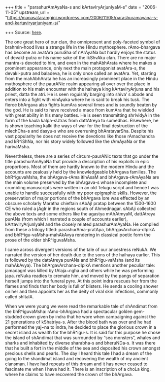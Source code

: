 +++
title = "parashurAmAyaNa-s and kArtavIryArjunIyaM-s"
date = "2006-11-05"
upstream_url = "https://manasataramgini.wordpress.com/2006/11/05/parashuramayana-s-and-kartaviryarjuniyam-s/"

+++
Source: [here](https://manasataramgini.wordpress.com/2006/11/05/parashuramayana-s-and-kartaviryarjuniyam-s/).

The one great hero of our clan, the omnipresent and poly-faceted symbol of brahmin-hood lives a strange life in the Hindu mythosphere. rAmo-bhargava has become an avatAra puruSha of nArAyaNa but hardly enjoys the status of devakI-putra or his name sake of the ikShvAku clan. There are no major mantra-s devoted to him, and even in the mahAbhArata where he makes a prominent appearance, only next the main protagonist avatAra-s, the devakI-putra and baladeva, he is only once called an avatAra. Yet, starting from the mahAbhArata he has an increasingly prominent place in the Hindu mythosphere of the paurANic realm appearing all over over the place in addition to his main encounter with the haihaya king kArtavIryArjuna and his priest, datta the atri. He is seen roguishly barging into shiva’ s abode and enters into a fight with vinAyaka where he is said to break his tusk. The fierce bhArgava also fights kumAra several times and is soundly beaten by the god. He is said to have received a mace from kumAra that he wielded with great ability in his many battles. He is seen transmitting shrIvidyA in the form of the kaula kalpa-sUtras from dattAtreya to sumedhas. Elsewhere, he is shown teaching kalki the ways of war for the final destruction of the mlechCha-s and dasyu-s who are overruning bhAratavarSha. Despite his vast popularity he does not receive the devotions like those rAmachandra and kR^iShNa, nor his story widely followed like the rAmAyaNa or the harivaMsha.

Nevertheless, there are a series of circum-paurANic texts that go under the title parashurAmAyaNa that provide a description of his exploits in epic proportions. Most of them are hardly known to the modern Hindu and the accounts are zealously held by the knowledgeable bhArgava families. The bhR^iguvaMsha, the bhArgava-rAma itihAsaM and bhArgava-rAmAyaNa are the main volume preserved by the bhArgava-s whose incomplete and crumbling manuscripts were written in an old Telugu script and hence I was unable to handle successfully with my poor epigraphic skills. However, the preservation of major portions of the bhArgava lore was effected by an obscure scholarly Maratha chieftain sAbAjI pratap between the 1500-1600 CE who ruled a jAgIr in the regions south of Ahmednagar. sAbAji collected the above texts and some others like the agastya mAhAtmyaM, dattAtreya purANa (from which I narrated a couple of accounts earlier), kArtavIryArjunIyaM and the closely related parashurAmAyaNa. He compiled from these a trilogy titled: parashurAma-pratApa, bhArgavArchana-dIpikA and bhR^igu-vaMsha-mahAkAvya rendering in classical poetic form the prose of the older bhR^iguvaMsha.

I came across divergent versions of the tale of our ancestress reNukA. We narrated the version of her death due to the sons of the haihaya earlier. This is followed by the dattAtreya purANa and bhR^igu-vaMsha
(and its mahAkAvya). The bhArgavArchana-dIpikA mentions another peculiar
tale: jamadagnI was killed by tAlaja\~ngha and others while he was performing japa. reNuka readies to cremate him, and moved by the pangs of separation herself jumps into the funeral pyre. At this point indra rescues her from the flames and finds that her body is full of blisters. He sends a cooling shower on her and then appoints her as the deity of viral skin infections, commonly called shItalA.

When we were young we were read the remarkable tale of shAndimat from the bhR^iguvaMsha: rAmo-bhArgava had a spectacular golden gem-studded crown given by indra that he wore when campaigning against the 21 generations of kShatriya-s. After the blood bath was over and he had performed the yaj\~na to indra, he decided to place the glorious crown in a secret island as wealth for the bhR^igu-s. It is said for this purpose he chose the island of shAndimat that was surrounded by “sea monsters”, whales and sharks and inhabited by diverse sharabha-s and bheruNDa-s. It was there that he built a fort in the middle of the sea and deposited his crown amongst precious shells and pearls. The day I heard this tale I had a dream of the going to the shandimat island and recovering the wealth of my ancient clansman. I have had repeats of this dream and it has never ceased to fascinate me when I have had it. There is an inscription of a choLa king, where he claims to have recovered the crown of the bhArgava.

